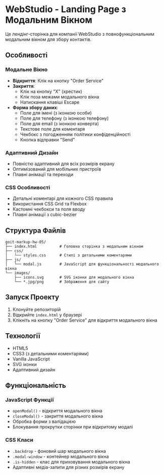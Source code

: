 # WebStudio - Landing Page з Модальним Вікном

Це лендінг-сторінка для компанії WebStudio з повнофункціональним модальним вікном для збору контактів.

## Особливості

### Модальне Вікно

- **Відкриття**: Клік на кнопку "Order Service"
- **Закриття**:
  - Клік на кнопку "X" (хрестик)
  - Клік поза межами модального вікна
  - Натискання клавіші Escape
- **Форма збору даних**:
  - Поле для імені (з іконкою особи)
  - Поле для телефону (з іконкою телефону)
  - Поле для email (з іконкою конверта)
  - Текстове поле для коментаря
  - Чекбокс з погодженням політики конфіденційності
  - Кнопка відправки "Send"

### Адаптивний Дизайн

- Повністю адаптивний для всіх розмірів екрану
- Оптимізований для мобільних пристроїв
- Плавні анімації та переходи

### CSS Особливості

- Детальні коментарі для кожного CSS правила
- Використання CSS Grid та Flexbox
- Кастомні чекбокси та поля вводу
- Плавні анімації з cubic-bezier

## Структура Файлів

```
goit-markup-hw-05/
├── index.html          # Головна сторінка з модальним вікном
├── css/
│   └── styles.css      # Стилі з детальними коментарями
├── js/
│   └── modal.js        # JavaScript для функціональності модального вікна
└── images/
    ├── icons.svg       # SVG іконки для модального вікна
    └── *.jpg/png       # Зображення для сайту
```

## Запуск Проекту

1. Клонуйте репозиторій
2. Відкрийте `index.html` у браузері
3. Клікніть на кнопку "Order Service" для відкриття модального вікна

## Технології

- HTML5
- CSS3 (з детальними коментарями)
- Vanilla JavaScript
- SVG іконки
- Адаптивний дизайн

## Функціональність

### JavaScript Функції

- `openModal()` - відкриття модального вікна
- `closeModal()` - закриття модального вікна
- Обробка форми з валідацією
- Блокування прокрутки сторінки при відкритому модалі

### CSS Класи

- `.backdrop` - фоновий шар модального вікна
- `.modal-window` - контейнер модального вікна
- `.is-hidden` - клас для приховування модального вікна
- Адаптивні медіа-запити для різних розмірів екрану
